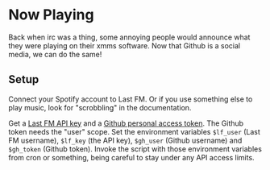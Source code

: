 Now Playing
===========

Back when irc was a thing, some annoying people would announce what
they were playing on their xmms software. Now that Github is a social
media, we can do the same!

Setup
-----

Connect your Spotify account to Last FM. Or if you use something else
to play music, look for "scrobbling" in the documentation.

Get a [Last FM API key](https://www.last.fm/api/account/create)
and a [Github personal access token](https://github.com/settings/tokens).
The Github token needs the "user" scope.
Set the environment variables `$lf_user` (Last FM username), `$lf_key`
(the API key), `$gh_user` (Github username) and `$gh_token` (Github token).
Invoke the script with those environment variables from cron or something,
being careful to stay under any API access limits.
